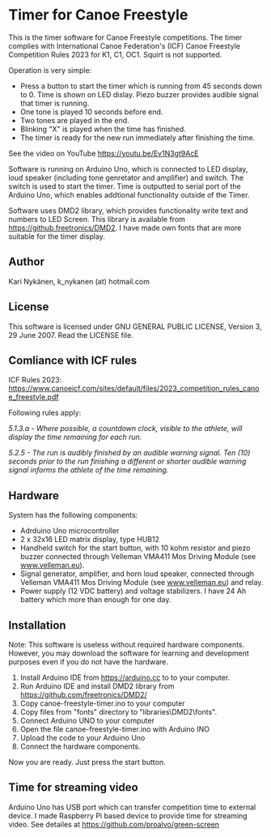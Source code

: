 # Timer for Canoe Freestyle 
This is the timer software for Canoe Freestyle competitions. The timer complies with International Canoe Federation's (ICF) Canoe Freestyle Competition Rules 2023 for K1, C1, OC1. Squirt is not supported.

Operation is very simple:
- Press a button to start the timer which is running from 45 seconds down to 0. Time is shown on LED dislay. Piezo buzzer provides audible signal that timer is running. 
- One tone is played 10 seconds before end. 
- Two tones are played in the end.
- Blinking "X" is played when the time has finished.
- The timer is ready for the new run immediately after finishing the time.

See the video on YouTube https://youtu.be/Ev1N3gt9AcE

Software is running on Arduino Uno, which is connected to LED display, loud speaker (including tone genretator and amplifier) and switch. The switch is used to start the timer. 
Time is outputted to serial port of the Arduino Uno, which enables addtional functionality outside of the Timer. 

Software uses DMD2 library, which provides functionality write text and numbers to LED Screen. This library is available from https://github.freetronics/DMD2. I have made own fonts that are more suitable for the timer display.

## Author
Kari Nykänen, k_nykanen (at) hotmail.com

## License

This software is licensed under GNU GENERAL PUBLIC LICENSE, Version 3, 29 June 2007. Read the LICENSE file.

## Comliance with ICF rules

ICF Rules 2023: https://www.canoeicf.com/sites/default/files/2023_competition_rules_canoe_freestyle.pdf

Following rules apply:

*5.1.3.a - Where possible, a countdown clock, visible to the athlete, will display
the time remaining for each run.*

*5.2.5 - The run is audibly finished by an audible warning signal. Ten (10)
seconds prior to the run finishing a different or shorter audible warning signal
informs the athlete of the time remaining.*

## Hardware
System has the following components:
- Adrduino Uno microcontroller
- 2 x 32x16 LED matrix display, type HUB12
- Handheld switch for the start button, with 10 kohm resistor and piezo buzzer connected through Velleman VMA411 Mos Driving Module (see www.velleman.eu).
- Signal generator, amplifier, and horn loud speaker, connected through Velleman VMA411 Mos Driving Module (see www.velleman.eu) and relay.
- Power supply (12 VDC battery) and voltage stabilizers. I have 24 Ah battery which more than enough for one day.

## Installation

Note: This software is useless without required hardware components. However, you may download the software for learning and development purposes even if you do not have the hardware.

1. Install Arduino IDE from https://arduino.cc to to your computer. 
1. Run Arduino IDE and install DMD2 library from https://github.com/freetronics/DMD2/
1. Copy canoe-freestyle-timer.ino to your computer
1. Copy files from "fonts" directory to "libraries\DMD2\fonts".
1. Connect Arduino UNO to your computer
1. Open the file canoe-freestyle-timer.ino with Arduino INO
1. Upload the code to your Arduino Uno
1. Connect the hardware components.

Now you are ready. Just press the start button.

## Time for streaming video

Arduino Uno has USB port which can transfer competition time to external device. I made Raspberry Pi based device to provide time for streaming video. See detailes at https://github.com/proalvo/green-screen

